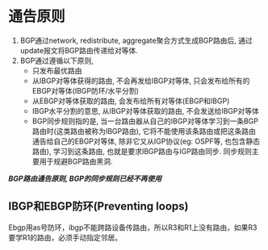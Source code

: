 # 通告原则

1. BGP通过network, redistribute, aggregate聚合方式生成BGP路由后, 通过update报文将BGP路由传递给对等体.
2. BGP通过遵循以下原则,
    - 只发布最优路由
    - 从IBGP对等体获得的路由, 不会再发给IBGP对等体, 只会发布给所有的EBGP对等体(IBGP防环/水平分割)
    - 从EBGP对等体获取的路由, 会发布给所有对等体(EBGP和IBGP)
    - IBGP水平分割的意思, 从IBGP对等体获取的路由, 不会发送给IBGP对等体
    - BGP同步规则指的是, 当一台路由器从自己的IBGP对等体学习到一条BGP路由时(这类路由被称为IBGP路由), 它将不能使用该条路由或把这条路由通告给自己的EBGP对等体, 除非它又从IGP协议(eg: OSPF等, 也包含静态路由), 学习到这条路由, 也就是要求IBGP路由与IGP路由同步. 同步规则主要用于规避BGP路由黑洞.
    
***BGP路由通告原则, BGP的同步规则已经不再使用***

## IBGP和EBGP防环(Preventing loops)

Ebgp用as号防环，ibgp不能跨路设备传路由，所以R3和R1上没有路由，如果R3要学R1的路由，必须手动指定邻居。